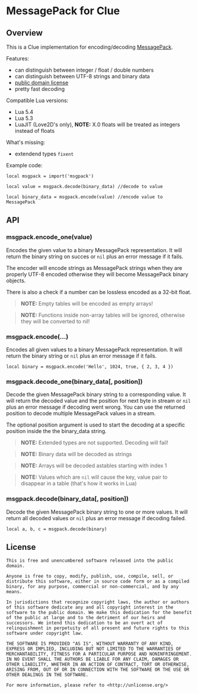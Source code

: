 # MessagePack for Clue

## Overview

This is a Clue implementation for encoding/decoding [MessagePack](https://msgpack.org).

Features:
- can distinguish between integer / float / double numbers
- can distinguish between UTF-8 strings and binary data
- [public domain license](http://unlicense.org)
- pretty fast decoding

Compatible Lua versions:
- Lua 5.4
- Lua 5.3
- LuaJIT (Love2D's only), **NOTE:** X.0 floats will be treated as integers instead of floats

What's missing:
- extendend types ```fixent```

Example code:
```
local msgpack = import('msgpack')

local value = msgpack.decode(binary_data) //decode to value

local binary_data = msgpack.encode(value) //encode value to MessagePack
```

## API

### msgpack.encode_one(value)
Encodes the given value to a binary MessagePack representation. It will return the binary string on succes or ```nil``` plus an error message if it fails.

The encoder will encode strings as MessagePack strings when they are properly UTF-8 encoded otherwise they will become MessagePack binary objects.

There is also a check if a number can be lossless encoded as a 32-bit float.

> **NOTE:** Empty tables will be encoded as empty arrays!

> **NOTE:** Functions inside non-array tables will be ignored, otherwise they will be converted to nil!

### msgpack.encode(...)
Encodes all given values to a binary MessagePack representation. It will return the binary string or ```nil``` plus an error message if it fails.

```
local binary = msgpack.encode('Hello', 1024, true, { 2, 3, 4 })
```

### msgpack.decode_one(binary_data[, position])
Decode the given MessagePack binary string to a corresponding value. It will return the decoded value and the position for next byte in stream
or ```nil``` plus an error message if decoding went wrong. You can use the returned position to decode multiple MessagePack values in a stream.

The optional position argument is used to start the decoding at a specific position inside the the binary_data string.

> **NOTE:** Extended types are not supported. Decoding will fail!

> **NOTE:** Binary data will be decoded as strings

> **NOTE:** Arrays will be decoded astables starting with index 1

> **NOTE:** Values which are ```nil``` will cause the key, value pair to disappear in a table (that's how it works in Lua)

### msgpack.decode(binary_data[, position])
Decode the given MessagePack binary string to one or more values. It will return all decoded values or ```nil``` plus an error message if decoding failed.

```
local a, b, c = msgpack.decode(binary)
```

## License
```
This is free and unencumbered software released into the public domain.

Anyone is free to copy, modify, publish, use, compile, sell, or
distribute this software, either in source code form or as a compiled
binary, for any purpose, commercial or non-commercial, and by any
means.

In jurisdictions that recognize copyright laws, the author or authors
of this software dedicate any and all copyright interest in the
software to the public domain. We make this dedication for the benefit
of the public at large and to the detriment of our heirs and
successors. We intend this dedication to be an overt act of
relinquishment in perpetuity of all present and future rights to this
software under copyright law.

THE SOFTWARE IS PROVIDED "AS IS", WITHOUT WARRANTY OF ANY KIND,
EXPRESS OR IMPLIED, INCLUDING BUT NOT LIMITED TO THE WARRANTIES OF
MERCHANTABILITY, FITNESS FOR A PARTICULAR PURPOSE AND NONINFRINGEMENT.
IN NO EVENT SHALL THE AUTHORS BE LIABLE FOR ANY CLAIM, DAMAGES OR
OTHER LIABILITY, WHETHER IN AN ACTION OF CONTRACT, TORT OR OTHERWISE,
ARISING FROM, OUT OF OR IN CONNECTION WITH THE SOFTWARE OR THE USE OR
OTHER DEALINGS IN THE SOFTWARE.

For more information, please refer to <http://unlicense.org/>
```
